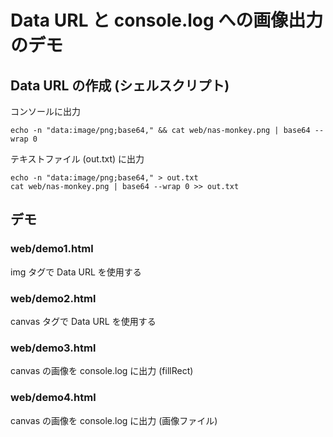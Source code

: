 # Data URL と console.log への画像出力のデモ

## Data URL の作成 (シェルスクリプト)

コンソールに出力
```
echo -n "data:image/png;base64," && cat web/nas-monkey.png | base64 --wrap 0
```

テキストファイル (out.txt) に出力
```
echo -n "data:image/png;base64," > out.txt
cat web/nas-monkey.png | base64 --wrap 0 >> out.txt
```

## デモ

### web/demo1.html
img タグで Data URL を使用する

### web/demo2.html
canvas タグで Data URL を使用する

### web/demo3.html
canvas の画像を console.log に出力 (fillRect)

### web/demo4.html
canvas の画像を console.log に出力 (画像ファイル)

